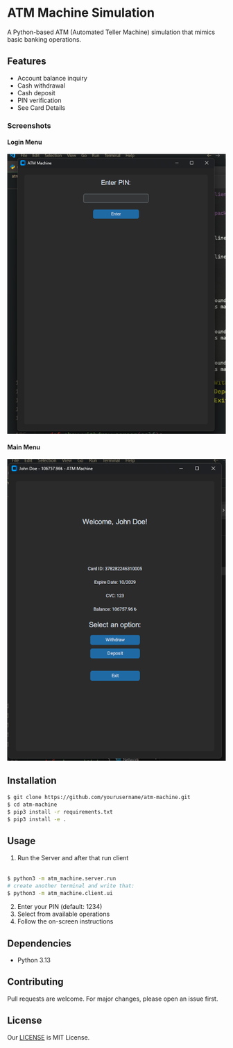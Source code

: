 # ATM Machine Simulation

A Python-based ATM (Automated Teller Machine) simulation that mimics basic banking operations.

## Features

- Account balance inquiry
- Cash withdrawal
- Cash deposit
- PIN verification
- See Card Details

### Screenshots

#### Login Menu

![Login Menu](images/login.png)

#### Main Menu

![Main Menu](images/main_menu.png)

## Installation

```bash
$ git clone https://github.com/yourusername/atm-machine.git
$ cd atm-machine
$ pip3 install -r requirements.txt
$ pip3 install -e .
```

## Usage

1. Run the Server and after that run client

```bash

$ python3 -m atm_machine.server.run
# create another terminal and write that:
$ python3 -m atm_machine.client.ui
```


2. Enter your PIN (default: 1234)
3. Select from available operations
4. Follow the on-screen instructions

## Dependencies

- Python 3.13

## Contributing

Pull requests are welcome. For major changes, please open an issue first.

## License

Our [LICENSE](LICENSE.md) is MIT License.
